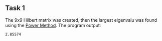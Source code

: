 ## Task 1

The 9x9 Hilbert matrix was created, then the largest eigenvalu was found using the [Power Method](https://lsdroubay.github.io/math5610/softwaremanual/PowerMethod). 
The program output:
```
2.85574
```
